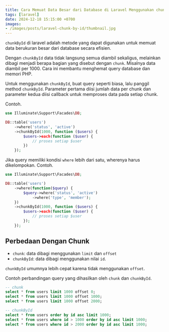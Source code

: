 ```yaml
---
title: Cara Memuat Data Besar dari Database di Laravel Menggunakan chunkById
tags: [laravel]
date: 2024-12-18 15:15:00 +0700
images:
- /images/posts/laravel-chunk-by-id/thumbnail.jpg
---
```


`chunkById` di laravel adalah metode yang dapat digunakan untuk memuat data berukuran besar dari database secara efisien.

<!--more-->

Dengan `chunkById` data tidak langsung semua diambil sekaligus, melainkan dibagi menjadi berapa bagian yang disebut dengan `chunk`. Misalnya data diambil per 1000. Cara ini membantu menghemat query database dan memori PHP.

Untuk menggunakan `chunkById`, buat query seperti biasa, lalu panggil method `chunkById`. Parameter pertama diisi jumlah data per chunk dan parameter kedua diisi callback untuk memproses data pada setiap chunk.

Contoh.

```php
use Illuminate\Support\Facades\DB;

DB::table('users')
    ->where('status', 'active')
    ->chunkById(1000, function ($users) {
        $users->each(function ($user) {
            // proses setiap $user
        })
    });
```

Jika query memiliki kondisi `where` lebih dari satu, wherenya harus dikelompokan. Contoh.

```php
use Illuminate\Support\Facades\DB;

DB::table('users')
    ->where(function($query) {
        $query->where('status', 'active')
            ->where('type', 'member');
    })
    ->chunkById(1000, function ($users) {
        $users->each(function ($user) {
            // proses setiap $user
        });
    });
```

## Perbedaan Dengan Chunk

- `chunk`: data dibagi menggunakan `limit` dan `offset`
- `chunkById`: data dibagi menggunakan nilai `id`.

`chunkById` umumnya lebih cepat karena tidak menggunakan `offset`.

Contoh perbandingan query yang dihasilkan oleh `chunk` dan `chunkById`.

```sql
-- chunk
select * from users limit 1000 offset 0;
select * from users limit 1000 offset 1000;
select * from users limit 1000 offset 2000;

-- chunkById
select * from users order by id asc limit 1000;
select * from users where id > 1000 order by id asc limit 1000;
select * from users where id > 2000 order by id asc limit 1000;
```